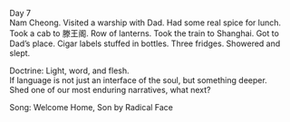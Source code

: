 Day 7  
Nam Cheong. Visited a warship with Dad. Had some real spice for lunch. Took a cab to 滕王阁. Row of lanterns. Took the train to Shanghai. Got to Dad’s place. Cigar labels stuffed in bottles. Three fridges. Showered and slept. 

Doctrine: Light, word, and flesh.   
If language is not just an interface of the soul, but something deeper.  
Shed one of our most enduring narratives, what next?

Song: Welcome Home, Son by Radical Face
